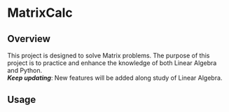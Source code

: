 # MatrixCalc

## Overview

This project is designed to solve Matrix problems.
The purpose of this project is to practice and enhance the knowledge of both Linear Algebra and Python.  
***Keep updating***: New features will be added along study of Linear Algebra.

## Usage

